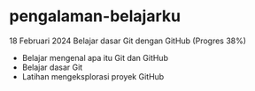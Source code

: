 # pengalaman-belajarku

18 Februari 2024
Belajar dasar Git dengan GitHub (Progres 38%)
- Belajar mengenal apa itu Git dan GitHub
- Belajar dasar Git
- Latihan mengeksplorasi proyek GitHub
